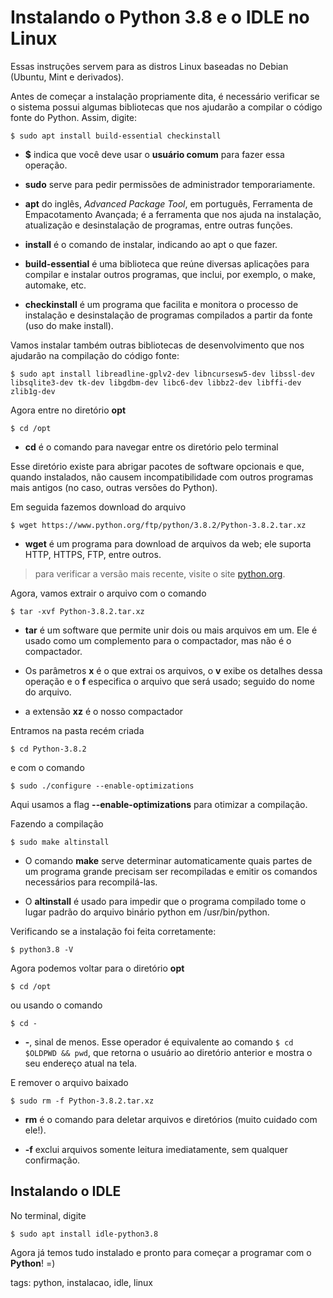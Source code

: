 # Instalando o Python 3.8 e o IDLE no Linux


Essas instruções servem para as distros Linux baseadas no Debian (Ubuntu, Mint e derivados).

Antes de começar a instalação propriamente dita, é necessário verificar se o sistema possui algumas bibliotecas que nos ajudarão a compilar o código fonte do Python. Assim, digite:

```
$ sudo apt install build-essential checkinstall
```

- **$** indica que você deve usar o **usuário comum** para fazer essa operação.

- **sudo** serve para pedir permissões de administrador temporariamente.

- **apt** do inglês, *Advanced Package Tool*, em português, Ferramenta de Empacotamento Avançada; é a ferramenta que nos ajuda na instalação, atualização e desinstalação de programas, entre outras funções.

- **install** é o comando de instalar, indicando ao apt o que fazer.

- **build-essential** é uma biblioteca que reúne diversas aplicações para compilar e instalar outros programas, que inclui, por exemplo, o make, automake, etc.

- **checkinstall** é um programa que facilita e monitora o processo de instalação e desinstalação de programas compilados a partir da fonte (uso do make install).

Vamos instalar também outras bibliotecas de desenvolvimento que nos ajudarão na compilação do código fonte:

```
$ sudo apt install libreadline-gplv2-dev libncursesw5-dev libssl-dev libsqlite3-dev tk-dev libgdbm-dev libc6-dev libbz2-dev libffi-dev zlib1g-dev
```

Agora entre no diretório **opt**

```
$ cd /opt
```

- **cd** é o comando para navegar entre os diretório pelo terminal

Esse diretório existe para abrigar pacotes de software opcionais e que, quando instalados, não causem incompatibilidade com outros programas mais antigos (no caso, outras versões do Python).

Em seguida fazemos download do arquivo

```
$ wget https://www.python.org/ftp/python/3.8.2/Python-3.8.2.tar.xz
```

- **wget** é um programa para download de arquivos da web; ele suporta HTTP, HTTPS, FTP, entre outros.

>para verificar a versão mais recente, visite o site [python.org](https://www.python.org/downloads/).

Agora, vamos extrair o arquivo com o comando

```
$ tar -xvf Python-3.8.2.tar.xz
```

- **tar** é um software que permite unir dois ou mais arquivos em um. Ele é usado como um complemento para o compactador, mas não é o compactador.

- Os parâmetros **x** é o que extrai os arquivos, o **v** exibe os detalhes dessa operação e o **f** especifica o arquivo que será usado; seguido do nome do arquivo.

- a extensão **xz** é o nosso compactador

Entramos na pasta recém criada

```
$ cd Python-3.8.2
```

e com o comando

```
$ sudo ./configure --enable-optimizations
```

Aqui usamos a flag **--enable-optimizations** para otimizar a compilação.

Fazendo a compilação

```
$ sudo make altinstall
```

- O comando **make** serve determinar automaticamente quais partes de um programa grande precisam ser recompiladas e emitir os comandos necessários para recompilá-las.

- O **altinstall** é usado para impedir que o programa compilado tome o lugar padrão do arquivo binário python em /usr/bin/python.

Verificando se a instalação foi feita corretamente:

```
$ python3.8 -V
```

Agora podemos voltar para o diretório **opt**

```
$ cd /opt
```

ou usando o comando

```
$ cd -
```

- **-**, sinal de menos. Esse operador é equivalente ao comando ```$ cd $OLDPWD && pwd```, que retorna o usuário ao diretório anterior e mostra o seu endereço atual na tela.

E remover o arquivo baixado

```
$ sudo rm -f Python-3.8.2.tar.xz
```

- **rm** é o comando para deletar arquivos e diretórios (muito cuidado com ele!).

- **-f**  exclui arquivos somente leitura imediatamente, sem qualquer confirmação.

## Instalando o IDLE

No terminal, digite

```
$ sudo apt install idle-python3.8
```

Agora já temos tudo instalado e pronto para começar a programar com o **Python**! =)

tags: python, instalacao, idle, linux
